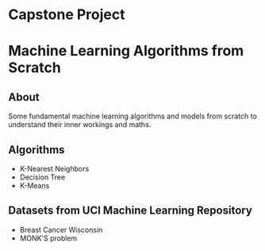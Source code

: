# Capstone Project 

# Machine Learning Algorithms from Scratch

## About

Some fundamental machine learning algorithms and models from scratch to understand their inner workings and maths.

## Algorithms
- K-Nearest Neighbors
- Decision Tree
- K-Means

## Datasets from UCI Machine Learning Repository
- Breast Cancer Wisconsin
- MONK'S problem 

